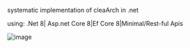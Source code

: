 systematic implementation of cleaArch in .net

using: .Net 8| Asp.net Core 8|Ef Core 8|Minimal/Rest-ful Apis

![image](https://github.com/user-attachments/assets/4aebcbd2-81b6-48b6-9797-32dd697cf35d)
